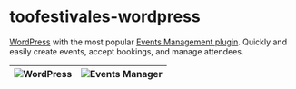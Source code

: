 # toofestivales-wordpress

[WordPress](https://wordpress.org/) with the most popular [Events Management plugin](http://wp-events-plugin.com/).
Quickly and easily create events, accept bookings, and manage attendees.

|![WordPress](https://3vdesignmedia.com/wp-content/uploads/2015/09/wordpress-logo1.png "WordPress")|![Events Manager](http://d1mkunav5pg7l3.cloudfront.net/wp-content/themes/wp-events-plugin/images/logo-header.png "Events Manager")|
| ------------- |:-------------:|
